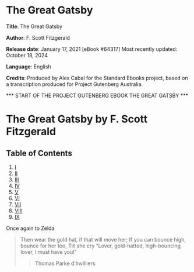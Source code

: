# The Great Gatsby

**Title**: The Great Gatsby

**Author**: F. Scott Fitzgerald

**Release date**: January 17, 2021 \[eBook #64317]
Most recently updated: October 18, 2024

**Language**: English

**Credits**: Produced by Alex Cabal for the Standard Ebooks project, based on a transcription produced for Project Gutenberg Australia.

\*\*\* START OF THE PROJECT GUTENBERG EBOOK THE GREAT GATSBY \*\*\*

The Great Gatsby
by
F. Scott Fitzgerald
===================

## Table of Contents

1. [I](/tgg-chapter-1)
2. [II](/tgg-chapter-2)
3. [III](https://www.gutenberg.org/cache/epub/64317/pg64317-images.html#chapter-3)
4. [IV](https://www.gutenberg.org/cache/epub/64317/pg64317-images.html#chapter-4)
5. [V](https://www.gutenberg.org/cache/epub/64317/pg64317-images.html#chapter-5)
6. [VI](https://www.gutenberg.org/cache/epub/64317/pg64317-images.html#chapter-6)
7. [VII](https://www.gutenberg.org/cache/epub/64317/pg64317-images.html#chapter-7)
8. [VIII](https://www.gutenberg.org/cache/epub/64317/pg64317-images.html#chapter-8)
9. [IX](https://www.gutenberg.org/cache/epub/64317/pg64317-images.html#chapter-9)

Once again to Zelda

> Then wear the gold hat, if that will move her;
> If you can bounce high, bounce for her too,
> Till she cry “Lover, gold-hatted, high-bouncing lover,
> I must have you!”
> > Thomas Parke d’Invilliers